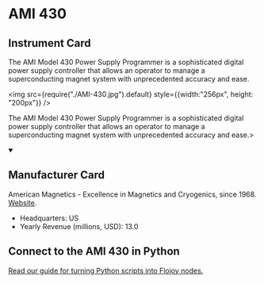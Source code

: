 
# AMI 430

## Instrument Card

<div className="flex">

<div>

The AMI Model 430 Power Supply Programmer is a sophisticated digital power supply controller that allows an operator to manage a superconducting magnet system with unprecedented accuracy and ease.

</div>

<img src={require("./AMI-430.jpg").default} style={{width:"256px", height: "200px"}} />

</div>

The AMI Model 430 Power Supply Programmer is a sophisticated digital power supply controller that allows an operator to manage a superconducting magnet system with unprecedented accuracy and ease.>

<details open>
<summary><h2>Manufacturer Card</h2></summary>

American Magnetics - Excellence in Magnetics and Cryogenics, since 1968. <a href="https://www.americanmagnetics.com/index.php">Website</a>.

<ul>
  <li>Headquarters: US</li>
  <li>Yearly Revenue (millions, USD): 13.0</li>
</ul>
</details>

## Connect to the AMI 430 in Python

[Read our guide for turning Python scripts into Flojoy nodes.](https://docs.flojoy.ai/custom-nodes/creating-custom-node/)


